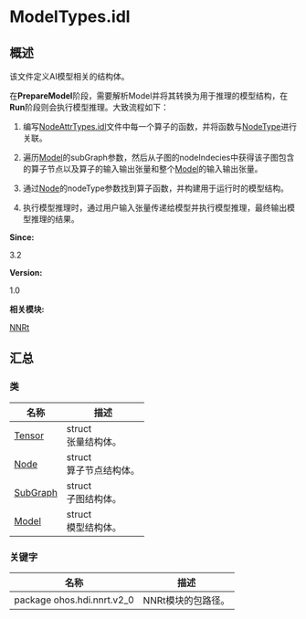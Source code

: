 # ModelTypes.idl


## 概述

该文件定义AI模型相关的结构体。

在**PrepareModel**阶段，需要解析Model并将其转换为用于推理的模型结构，在**Run**阶段则会执行模型推理。大致流程如下：

1. 编写[NodeAttrTypes.idl](_node_attr_types_8idl.md)文件中每一个算子的函数，并将函数与[NodeType](_n_n_rt.md#nodetype)进行关联。

2. 遍历[Model](_model.md)的subGraph参数，然后从子图的nodeIndecies中获得该子图包含的算子节点以及算子的输入输出张量和整个[Model](_model.md)的输入输出张量。

3. 通过[Node](_node.md)的nodeType参数找到算子函数，并构建用于运行时的模型结构。

4. 执行模型推理时，通过用户输入张量传递给模型并执行模型推理，最终输出模型推理的结果。

**Since:**

3.2

**Version:**

1.0

**相关模块:**

[NNRt](_n_n_rt.md)


## 汇总


### 类

  | 名称 | 描述 | 
| -------- | -------- |
| [Tensor](_tensor.md) | struct<br/>张量结构体。 | 
| [Node](_node.md) | struct<br/>算子节点结构体。 | 
| [SubGraph](_sub_graph.md) | struct<br/>子图结构体。 | 
| [Model](_model.md) | struct<br/>模型结构体。 | 


### 关键字

  | 名称 | 描述 | 
| -------- | -------- |
| package&nbsp;ohos.hdi.nnrt.v2_0 | NNRt模块的包路径。 | 
